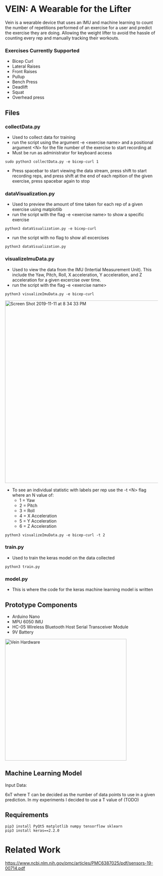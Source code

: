 
# VEIN: A Wearable for the Lifter

Vein is a wearable device that uses an IMU and machine learning to count the number of repetitions performed of an exercise for a user and predict the exercise they are doing. Allowing the weight lifter to avoid the hassle of counting every rep and manually tracking their workouts.

### Exercises Currently Supported
- Bicep Curl
- Lateral Raises
- Front Raises
- Pullup
- Bench Press
- Deadlift
- Squat
- Overhead press

## Files
### collectData.py 
- Used to collect data for training
- run the script using the argument -e \<exercise name> and a positional argument \<N> for the file number of the exercise to start recording at
- Must be run as administrator for keyboard access
```
sudo python3 collectData.py -e bicep-curl 1
```
- Press spacebar to start viewing the data stream, press shift to start recording reps, and press shift at the end of each repition of the given exercise, press spacebar again to stop

### dataVisualization.py
- Used to preview the amount of time taken for each rep of a given exercise using matplotlib
- run the script with the flag -e \<exercise name> to show a specific exercise
```
python3 dataVisualization.py -e bicep-curl
```
- run the script with no flag to show all excercises
```
python3 dataVisualization.py 
```

### visualizeImuData.py
- Used to view the data from the IMU (Intertial Measurement Unit). This include the Yaw, Pitch, Roll, X acceleration, Y acceleration, and Z acceleration for a given excercise over time.
- run the script with the flag -e \<exercise name> 
```
python3 visualizeImuData.py -e bicep-curl
```

<img width="600" alt="Screen Shot 2019-11-11 at 8 34 33 PM" src="https://user-images.githubusercontent.com/12948431/68634317-065b4500-04c3-11ea-99b7-808bec683ed5.png">


- To see an individual statistic with labels per rep use the -t \<N> flag where an N value of:
    - 1 = Yaw
    - 2 = Pitch
    - 3 = Roll
    - 4 = X Acceleration
    - 5 = Y Acceleration
    - 6 = Z Acceleration

```
python3 visualizeImuData.py -e bicep-curl -t 2
```

### train.py
- Used to train the keras model on the data collected
```
python3 train.py
```

### model.py
- This is where the code for the keras machine learning model is written


## Prototype Components
- Arduino Nano
- MPU 6050 IMU
- HC-05 Wireless Bluetooth Host Serial Transceiver Module 
- 9V Battery

<img width="400" alt="Vein Hardware" src="https://user-images.githubusercontent.com/12948431/68535026-b7b67b00-0309-11ea-9519-f89c0f019290.png">

## Machine Learning Model

Input Data:

6xT where T can be decided as the number of data points to use in a given prediction. In my experiments I decided to use a T value of (TODO)



## Requirements
```
pip3 install PyQt5 matplotlib numpy tensorflow sklearn
pip3 install keras==2.2.0
```

# Related Work

https://www.ncbi.nlm.nih.gov/pmc/articles/PMC6387025/pdf/sensors-19-00714.pdf


